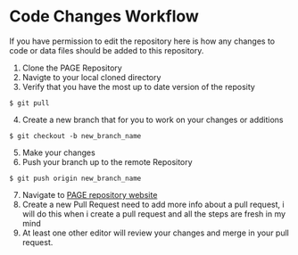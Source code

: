 # Code Changes Workflow

If you have permission to edit the repository here is how any changes to code or data files should be added to this repository.

1. Clone the PAGE Repository
2. Navigte to your local cloned directory
3. Verify that you have the most up to date version of the reposity
```
$ git pull
```
4. Create a new branch that for you to work on your changes or additions
```
$ git checkout -b new_branch_name
```
5. Make your changes
6. Push your branch up to the remote Repository
```
$ git push origin new_branch_name
```
7. Navigate to [PAGE repository website](https://github.com/planosphere/PAGE)
8. Create a new Pull Request
need to add more info about a pull request, i will do this when i create a pull request and all the steps are fresh in my mind
9. At least one other editor will review your changes and merge in your pull request.
